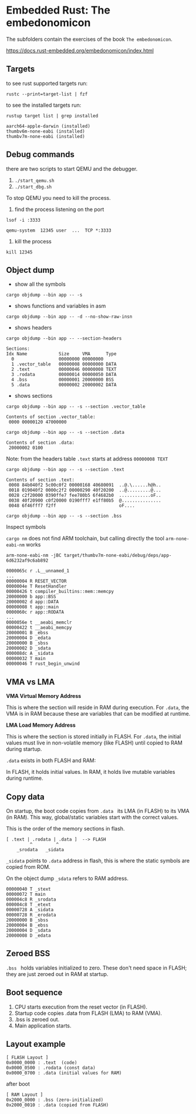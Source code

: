 # Embedded Rust: The embedonomicon

The subfolders contain the exercises of the book `The embedonomicon`.

https://docs.rust-embedded.org/embedonomicon/index.html

## Targets 

to see rust supported targets run:

`rustc --print=target-list | fzf`

to see the installed targets run:

```
rustup target list | grep installed

aarch64-apple-darwin (installed)
thumbv6m-none-eabi (installed)
thumbv7m-none-eabi (installed)
```

## Debug commands

there are two scripts to start QEMU and the debugger.

1. `./start_qemu.sh` 
2. `./start_dbg.sh`

To stop QEMU you need to kill the process.

1. find the process listening on the port 

```
lsof -i :3333

qemu-system  12345 user  ...  TCP *:3333

```

1. kill the process

```
kill 12345
```

## Object dump 

* show all the symbols

`cargo objdump --bin app -- -s`

* shows functions and variables in asm

`cargo objdump --bin app -- -d --no-show-raw-insn`

* shows headers

```
cargo objdump --bin app -- --section-headers

Sections:
Idx Name            Size     VMA      Type
  0                 00000000 00000000
  1 .vector_table   00000008 00000000 DATA
  2 .text           00000046 00000008 TEXT
  3 .rodata         00000014 00000050 DATA
  4 .bss            00000001 20000000 BSS
  5 .data           00000002 20000002 DATA
```
* shows sections

```
cargo objdump --bin app -- -s --section .vector_table

Contents of section .vector_table:
 0000 00000120 47000000
```

```
cargo objdump --bin app -- -s --section .data

Contents of section .data:
 20000002 0100
```

Note: from the headers table `.text` starts at 
address `00000008 TEXT`

```
cargo objdump --bin app -- -s --section .text

Contents of section .text:
 0008 84b040f2 5c00c0f2 00000168 40680091  ..@.\......h@h..
 0018 019040f2 0000c2f2 00000290 40f20200  ..@.........@...
 0028 c2f20000 0390ffe7 fee780b5 6f4682b0  ............oF..
 0038 40f20900 c0f20000 0190fff7 e1ff80b5  @...............
 0048 6f46fff7 f2ff                        oF....
```

`cargo objdump --bin app -- -s --section .bss`

Inspect symbols

`cargo nm` does not find ARM toolchain, but calling directly the tool 
`arm-none-eabi-nm` works

```
arm-none-eabi-nm -jBC target/thumbv7m-none-eabi/debug/deps/app-6d6232af9c6ab892

0000065c r .L__unnamed_1
...
00000004 R RESET_VECTOR
0000004e T ResetHandler
00000426 t compiler_builtins::mem::memcpy
20000000 b app::BSS
20000002 d app::DATA
00000008 t app::main
0000060c r app::RODATA
...
0000056e t __aeabi_memclr
00000422 t __aeabi_memcpy
20000001 B _ebss
20000004 D _edata
20000000 B _sbss
20000002 D _sdata
000008dc A _sidata
00000032 T main
00000046 T rust_begin_unwind
```

## VMA vs LMA

**VMA Virtual Memory Address**

This is where the section will reside in RAM during execution.
For `.data`, the VMA is in RAM because these are variables that can be modified at runtime.

**LMA Load Memory Address**

This is where the section is stored initially in FLASH.
For `.data`, the initial values must live in non-volatile memory (like FLASH) until copied to RAM during startup.

`.data` exists in both FLASH and RAM:

In FLASH, it holds initial values.
In RAM, it holds live mutable variables during runtime.

## Copy data

On startup, the boot code copies from `.data ` its LMA (in FLASH) to its VMA (in RAM).
This way, global/static variables start with the correct values.

This is the order of the memory sections in flash.
```
[ .text | .rodata | .data ]  --> FLASH
         ^         ^
    _srodata   _sidata

```

`_sidata` points to `.data` address in flash, this is where the static symbols
are copied from ROM.

On the object dump `_sdata` refers to RAM address.

```
00000040 T _stext
00000072 T main
000004c8 R _srodata
000004c8 T _etext
00000728 A _sidata
00000728 R _erodata
20000000 B _sbss
20000004 B _ebss
20000004 D _sdata
20000008 D _edata
```

## Zeroed BSS

`.bss ` holds variables initialized to zero. 
These don't need space in FLASH; they are just zeroed out in RAM at startup.

## Boot sequence

1. CPU starts execution from the reset vector (in FLASH).
2. Startup code copies .data from FLASH (LMA) to RAM (VMA).
3. .bss is zeroed out.
4. Main application starts.

## Layout example

```
[ FLASH Layout ]
0x0000_0000 : .text  (code)
0x0000_0500 : .rodata (const data)
0x0000_0700 : .data (initial values for RAM)
```

after boot
```
[ RAM Layout ]
0x2000_0000 : .bss (zero-initialized)
0x2000_0010 : .data (copied from FLASH)
```


